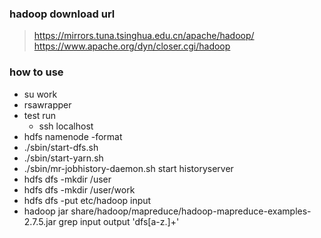 ### hadoop download url
> https://mirrors.tuna.tsinghua.edu.cn/apache/hadoop/
> https://www.apache.org/dyn/closer.cgi/hadoop

### how to use
  + su work
  + rsawrapper
  + test run
    + ssh localhost
  + hdfs namenode -format
  + ./sbin/start-dfs.sh
  + ./sbin/start-yarn.sh
  + ./sbin/mr-jobhistory-daemon.sh start historyserver
  + hdfs dfs -mkdir /user
  + hdfs dfs -mkdir /user/work
  + hdfs dfs -put etc/hadoop input
  + hadoop jar share/hadoop/mapreduce/hadoop-mapreduce-examples-2.7.5.jar grep input output 'dfs[a-z.]+'